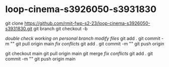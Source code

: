 # loop-cinema-s3926050-s3931830

git clone https://github.com/rmit-fwp-s2-23/loop-cinema-s3926050-s3931830.git
git branch
git checkout -b <name>

*double check working on personal branch*
*modify files*
git add .
git commit -m "<message>"
git pull origin main
*fix conflicts*
git add .
git commit -m "<message>"
git push origin <name>

git checkout main
git pull origin main
git merge <name>
*fix conflicts*
git add .
git commit -m "<message>"
git push origin main
